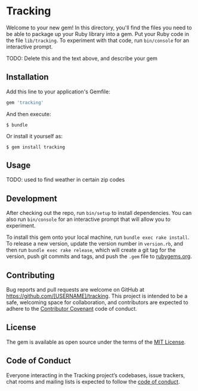 # Tracking

Welcome to your new gem! In this directory, you'll find the files you need to be able to package up your Ruby library into a gem. Put your Ruby code in the file `lib/tracking`. To experiment with that code, run `bin/console` for an interactive prompt.

TODO: Delete this and the text above, and describe your gem

## Installation

Add this line to your application's Gemfile:

```ruby
gem 'tracking'
```

And then execute:

    $ bundle

Or install it yourself as:

    $ gem install tracking

## Usage

TODO: used to find weather in certain zip codes 

## Development

After checking out the repo, run `bin/setup` to install dependencies. You can also run `bin/console` for an interactive prompt that will allow you to experiment.

To install this gem onto your local machine, run `bundle exec rake install`. To release a new version, update the version number in `version.rb`, and then run `bundle exec rake release`, which will create a git tag for the version, push git commits and tags, and push the `.gem` file to [rubygems.org](https://rubygems.org).

## Contributing

Bug reports and pull requests are welcome on GitHub at https://github.com/[USERNAME]/tracking. This project is intended to be a safe, welcoming space for collaboration, and contributors are expected to adhere to the [Contributor Covenant](http://contributor-covenant.org) code of conduct.

## License

The gem is available as open source under the terms of the [MIT License](https://opensource.org/licenses/MIT).

## Code of Conduct

Everyone interacting in the Tracking project’s codebases, issue trackers, chat rooms and mailing lists is expected to follow the [code of conduct](https://github.com/[USERNAME]/tracking/blob/master/CODE_OF_CONDUCT.md).
